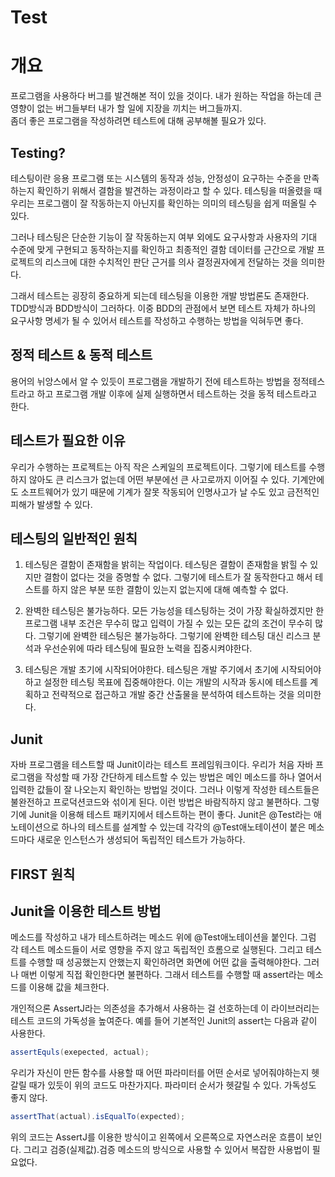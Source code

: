 # Test

# 개요
  프로그램을 사용하다 버그를 발견해본 적이 있을 것이다. 내가 원하는 작업을 하는데 큰 영향이 없는 버그들부터 내가 할 일에 지장을 끼치는 버그들까지.<br>
  좀더 좋은 프로그램을 작성하려면 테스트에 대해 공부해볼 필요가 있다.

## Testing?
  테스팅이란 응용 프로그램 또는 시스템의 동작과 성능, 안정성이 요구하는 수준을 만족하는지 확인하기 위해서 결함을 발견하는 과정이라고 할 수 있다.
  테스팅을 떠올렸을 때 우리는 프로그램이 잘 작동하는지 아닌지를 확인하는 의미의 테스팅을 쉽게 떠올릴 수 있다. 

 그러나 테스팅은 단순한 기능이 잘 작동하는지 여부 외에도 요구사항과 사용자의 기대 수준에 맞게 구현되고 동작하는지를 확인하고 최종적인 결함 데이터를 근간으로 개발 프로젝트의 리스크에 대한 수치적인 판단 근거를 의사 결정권자에게 전달하는 것을 의미한다.

  그래서 테스트는 굉장히 중요하게 되는데 테스팅을 이용한 개발 방법론도 존재한다. TDD방식과 BDD방식이 그러하다.
  이중 BDD의 관점에서 보면 테스트 자체가 하나의 요구사항 명세가 될 수 있어서 테스트를 작성하고 수행하는 방법을 익혀두면 좋다.

## 정적 테스트 & 동적 테스트
  용어의 뉘앙스에서 알 수 있듯이 프로그램을 개발하기 전에  테스트하는 방법을 정적테스트라고 하고 프로그램 개발 이후에 실제 실행하면서 테스트하는 것을 동적 테스트라고 한다.

## 테스트가 필요한 이유
  우리가 수행하는 프로젝트는 아직 작은 스케일의 프로젝트이다. 그렇기에 테스트를 수행하지 않아도 큰 리스크가 없는데 어떤 부분에선 큰 사고로까지 이어질 수 있다. 기계안에도 소프트웨어가 있기 때문에 기계가 잘못 작동되어 인명사고가 날 수도 있고 금전적인 피해가 발생할 수 있다.

## 테스팅의 일반적인 원칙
1. 테스팅은 결함이 존재함을 밝히는 작업이다.
  테스팅은 결함이 존재함을 밝힐 수 있지만 결함이 없다는 것을 증명할 수 없다. 그렇기에 테스트가 잘 동작한다고 해서 테스트를 하지 않은 부분 또한 결함이 있는지 없는지에 대해 예측할 수 없다.
2. 완벽한 테스팅은 불가능하다.
  모든 가능성을 테스팅하는 것이 가장 확실하겠지만 한 프로그램 내부 조건은 무수히 많고 입력이 가질 수 있는 모든 값의 조건이 무수히 많다. 그렇기에 완벽한 테스팅은 불가능하다. 그렇기에 완벽한 테스팅 대신 리스크 분석과 우선순위에 따라 테스팅에 필요한 노력을 집중시켜야한다.

3. 테스팅은 개발 초기에 시작되어야한다.
  테스팅은 개발 주기에서 초기에 시작되어야하고 설정한 테스팅 목표에 집중해야한다. 이는 개발의 시작과 동시에 테스트를 계획하고 전략적으로 접근하고 개발 중간 산출물을 분석하여 테스트하는 것을 의미한다.

## Junit
자바 프로그램을 테스트할 때 Junit이라는 테스트 프레임워크이다.
우리가 처음 자바 프로그램을 작성할 때 가장 간단하게 테스트할 수 있는 방법은 메인 메소드를 하나 열어서 입력한 값들이 잘 나오는지 확인하는 방법일 것이다. 그러나 이렇게 작성한 테스트들은 불완전하고 프로덕션코드와 섞이게 된다. 이런 방법은 바람직하지 않고 불편하다. 그렇기에 Junit을 이용해 테스트 패키지에서 테스트하는 편이 좋다. Junit은 @Test라는 애노테이션으로 하나의 테스트를 설계할 수 있는데 각각의 @Test애노테이션이 붙은 메소드마다 새로운 인스턴스가 생성되어 독립적인 테스트가 가능하다.

## FIRST 원칙

## Junit을 이용한 테스트 방법
메소드를 작성하고 내가 테스트하려는 메소드 위에 @Test애노테이션을 붙인다. 그럼 각 테스트 메소드들이 서로 영향을 주지 않고 독립적인 흐롬으로 실행된다.
그리고 테스트를 수행할 때 성공했는지 안했는지 확인하려면 화면에 어떤 값을 출력해야한다. 그러나 매번 이렇게 직접 확인한다면 불편하다. 그래서 테스트를 수행할 때 assert라는 메소드를 이용해 값을 체크한다.

개인적으론 AssertJ라는 의존성을 추가해서 사용하는 걸 선호하는데 이 라이브러리는 테스트 코드의 가독성을 높여준다.
예를 들어 기본적인 Junit의 assert는 다음과 같이 사용한다.
```java
assertEquls(exepected, actual);
```
우리가 자신이 만든 함수를 사용할 때 어떤 파라미터를 어떤 순서로 넣어줘야하는지 헷갈릴 때가 있듯이 위의 코드도 마찬가지다. 파라미터 순서가 헷갈릴 수 있다. 가독성도 좋지 않다.

```java
assertThat(actual).isEqualTo(expected);
```
위의 코드는 AssertJ를 이용한 방식이고 왼쪽에서 오른쪽으로 자연스러운 흐름이 보인다. 그리고 검증(실제값).검증 메소드의 방식으로 사용할 수 있어서 복잡한 사용법이 필요없다.






